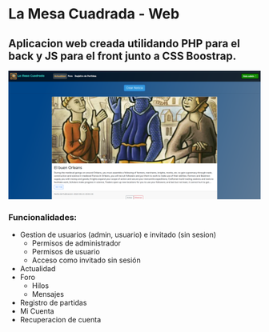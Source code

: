 # La Mesa Cuadrada - Web

## Aplicacion web creada utilidando PHP para el back y JS para el front junto a CSS Boostrap.

![InicioLaMesaCuadrada](https://github.com/rubengbdev/LaMesaCuadrada/blob/38061b5073e0a165e700e212fd16667c5ba7bcfe/244968307-b7e9a48c-7424-4b9f-91a8-aa781074db2a.png)

### Funcionalidades:
* Gestion de usuarios (admin, usuario) e invitado (sin sesion)
  * Permisos de administrador
  * Permisos de usuario
  * Acceso como invitado sin sesión
* Actualidad
* Foro
  * Hilos
  * Mensajes
* Registro de partidas
* Mi Cuenta
* Recuperacion de cuenta
